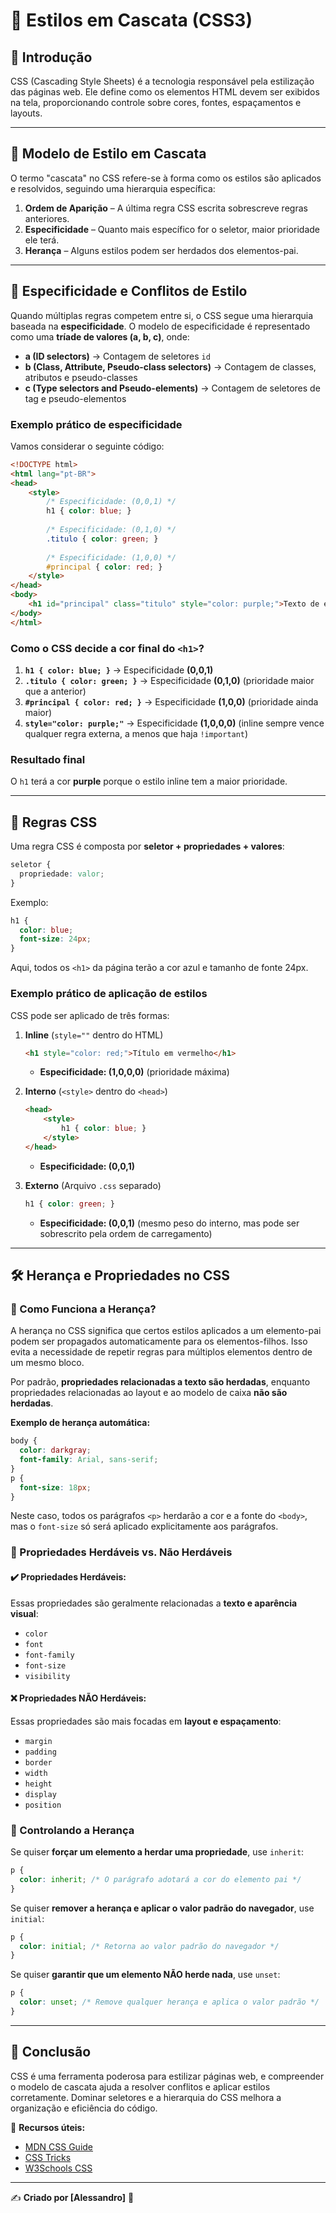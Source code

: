 # 🎨 Estilos em Cascata (CSS3)

## 📌 Introdução
CSS (Cascading Style Sheets) é a tecnologia responsável pela estilização das páginas web. Ele define como os elementos HTML devem ser exibidos na tela, proporcionando controle sobre cores, fontes, espaçamentos e layouts.

---

## 🔹 Modelo de Estilo em Cascata
O termo "cascata" no CSS refere-se à forma como os estilos são aplicados e resolvidos, seguindo uma hierarquia específica:
1. **Ordem de Aparição** – A última regra CSS escrita sobrescreve regras anteriores.
2. **Especificidade** – Quanto mais específico for o seletor, maior prioridade ele terá.
3. **Herança** – Alguns estilos podem ser herdados dos elementos-pai.

---

## 🎯 Especificidade e Conflitos de Estilo
Quando múltiplas regras competem entre si, o CSS segue uma hierarquia baseada na **especificidade**. O modelo de especificidade é representado como uma **tríade de valores (a, b, c)**, onde:

- **a (ID selectors)** → Contagem de seletores `id`
- **b (Class, Attribute, Pseudo-class selectors)** → Contagem de classes, atributos e pseudo-classes
- **c (Type selectors and Pseudo-elements)** → Contagem de seletores de tag e pseudo-elementos

### Exemplo prático de especificidade
Vamos considerar o seguinte código:

```html
<!DOCTYPE html>
<html lang="pt-BR">
<head>
    <style>
        /* Especificidade: (0,0,1) */
        h1 { color: blue; }
        
        /* Especificidade: (0,1,0) */
        .titulo { color: green; }
        
        /* Especificidade: (1,0,0) */
        #principal { color: red; }
    </style>
</head>
<body>
    <h1 id="principal" class="titulo" style="color: purple;">Texto de exemplo</h1>
</body>
</html>
```

### Como o CSS decide a cor final do `<h1>`?
1. **`h1 { color: blue; }`** → Especificidade **(0,0,1)**
2. **`.titulo { color: green; }`** → Especificidade **(0,1,0)** (prioridade maior que a anterior)
3. **`#principal { color: red; }`** → Especificidade **(1,0,0)** (prioridade ainda maior)
4. **`style="color: purple;"`** → Especificidade **(1,0,0,0)** (inline sempre vence qualquer regra externa, a menos que haja `!important`)

### Resultado final
O `h1` terá a cor **purple** porque o estilo inline tem a maior prioridade.

---

## 🎯 Regras CSS
Uma regra CSS é composta por **seletor + propriedades + valores**:
```css
seletor {
  propriedade: valor;
}
```
Exemplo:
```css
h1 {
  color: blue;
  font-size: 24px;
}
```
Aqui, todos os `<h1>` da página terão a cor azul e tamanho de fonte 24px.

### Exemplo prático de aplicação de estilos
CSS pode ser aplicado de três formas:
1. **Inline** (`style=""` dentro do HTML)
   ```html
   <h1 style="color: red;">Título em vermelho</h1>
   ```
   - **Especificidade: (1,0,0,0)** (prioridade máxima)

2. **Interno** (`<style>` dentro do `<head>`)
   ```html
   <head>
       <style>
           h1 { color: blue; }
       </style>
   </head>
   ```
   - **Especificidade: (0,0,1)**

3. **Externo** (Arquivo `.css` separado)
   ```css
   h1 { color: green; }
   ```
   - **Especificidade: (0,0,1)** (mesmo peso do interno, mas pode ser sobrescrito pela ordem de carregamento)

---

## 🛠️ Herança e Propriedades no CSS
### 🔹 Como Funciona a Herança?
A herança no CSS significa que certos estilos aplicados a um elemento-pai podem ser propagados automaticamente para os elementos-filhos. Isso evita a necessidade de repetir regras para múltiplos elementos dentro de um mesmo bloco.

Por padrão, **propriedades relacionadas a texto são herdadas**, enquanto propriedades relacionadas ao layout e ao modelo de caixa **não são herdadas**.

**Exemplo de herança automática:**
```css
body {
  color: darkgray;
  font-family: Arial, sans-serif;
}
p {
  font-size: 18px;
}
```
Neste caso, todos os parágrafos `<p>` herdarão a cor e a fonte do `<body>`, mas o `font-size` só será aplicado explicitamente aos parágrafos.

### 🔹 Propriedades Herdáveis vs. Não Herdáveis
#### **✔️ Propriedades Herdáveis:**
Essas propriedades são geralmente relacionadas a **texto e aparência visual**:
- `color`
- `font`
- `font-family`
- `font-size`
- `visibility`

#### **❌ Propriedades NÃO Herdáveis:**
Essas propriedades são mais focadas em **layout e espaçamento**:
- `margin`
- `padding`
- `border`
- `width`
- `height`
- `display`
- `position`

### 🔹 Controlando a Herança
Se quiser **forçar um elemento a herdar uma propriedade**, use `inherit`:
```css
p {
  color: inherit; /* O parágrafo adotará a cor do elemento pai */
}
```
Se quiser **remover a herança e aplicar o valor padrão do navegador**, use `initial`:
```css
p {
  color: initial; /* Retorna ao valor padrão do navegador */
}
```
Se quiser **garantir que um elemento NÃO herde nada**, use `unset`:
```css
p {
  color: unset; /* Remove qualquer herança e aplica o valor padrão */
}
```

---

## 🚀 Conclusão
CSS é uma ferramenta poderosa para estilizar páginas web, e compreender o modelo de cascata ajuda a resolver conflitos e aplicar estilos corretamente. Dominar seletores e a hierarquia do CSS melhora a organização e eficiência do código.

🔗 **Recursos úteis:**
- [MDN CSS Guide](https://developer.mozilla.org/pt-BR/docs/Web/CSS)
- [CSS Tricks](https://css-tricks.com/)
- [W3Schools CSS](https://www.w3schools.com/css/)

---

✍ **Criado por [Alessandro]** 🚀
